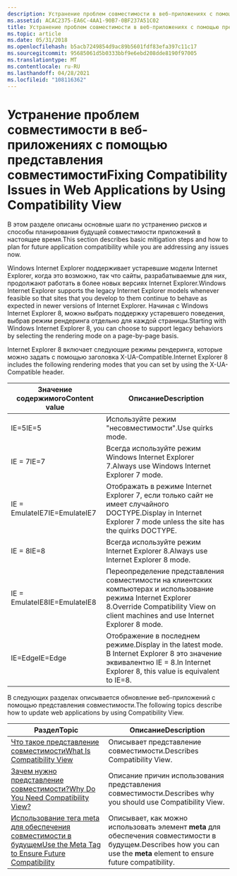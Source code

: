 ```yaml
---
description: Устранение проблем совместимости в веб-приложениях с помощью представления совместимости
ms.assetid: ACAC2375-EA6C-4AA1-90B7-0BF237A51C02
title: Устранение проблем совместимости в веб-приложениях с помощью представления совместимости
ms.topic: article
ms.date: 05/31/2018
ms.openlocfilehash: b5acb7249854d9ac89b5601fdf83efa397c11c17
ms.sourcegitcommit: 95685061d5b0333bbf9e6ebd208dde8190f97005
ms.translationtype: MT
ms.contentlocale: ru-RU
ms.lasthandoff: 04/28/2021
ms.locfileid: "108116362"
---
```

# <a name="fixing-compatibility-issues-in-web-applications-by-using-compatibility-view"></a><span data-ttu-id="53701-103">Устранение проблем совместимости в веб-приложениях с помощью представления совместимости</span><span class="sxs-lookup"><span data-stu-id="53701-103">Fixing Compatibility Issues in Web Applications by Using Compatibility View</span></span>

<span data-ttu-id="53701-104">В этом разделе описаны основные шаги по устранению рисков и способы планирования будущей совместимости приложений в настоящее время.</span><span class="sxs-lookup"><span data-stu-id="53701-104">This section describes basic mitigation steps and how to plan for future application compatibility while you are addressing any issues now.</span></span>

<span data-ttu-id="53701-105">Windows Internet Explorer поддерживает устаревшие модели Internet Explorer, когда это возможно, так что сайты, разрабатываемые для них, продолжают работать в более новых версиях Internet Explorer.</span><span class="sxs-lookup"><span data-stu-id="53701-105">Windows Internet Explorer supports the legacy Internet Explorer models whenever feasible so that sites that you develop to them continue to behave as expected in newer versions of Internet Explorer.</span></span> <span data-ttu-id="53701-106">Начиная с Windows Internet Explorer 8, можно выбрать поддержку устаревшего поведения, выбрав режим рендеринга отдельно для каждой страницы.</span><span class="sxs-lookup"><span data-stu-id="53701-106">Starting with Windows Internet Explorer 8, you can choose to support legacy behaviors by selecting the rendering mode on a page-by-page basis.</span></span>

<span data-ttu-id="53701-107">Internet Explorer 8 включает следующие режимы рендеринга, которые можно задать с помощью заголовка X-UA-Compatible.</span><span class="sxs-lookup"><span data-stu-id="53701-107">Internet Explorer 8 includes the following rendering modes that you can set by using the X-UA-Compatible header.</span></span>



| <span data-ttu-id="53701-108">Значение содержимого</span><span class="sxs-lookup"><span data-stu-id="53701-108">Content value</span></span> | <span data-ttu-id="53701-109">Описание</span><span class="sxs-lookup"><span data-stu-id="53701-109">Description</span></span>                                                                           |
|---------------|---------------------------------------------------------------------------------------|
| <span data-ttu-id="53701-110">IE=5</span><span class="sxs-lookup"><span data-stu-id="53701-110">IE=5</span></span>          | <span data-ttu-id="53701-111">Используйте режим "несовместимости".</span><span class="sxs-lookup"><span data-stu-id="53701-111">Use quirks mode.</span></span>                                                                      |
| <span data-ttu-id="53701-112">IE = 7</span><span class="sxs-lookup"><span data-stu-id="53701-112">IE=7</span></span>          | <span data-ttu-id="53701-113">Всегда используйте режим Windows Internet Explorer 7.</span><span class="sxs-lookup"><span data-stu-id="53701-113">Always use Windows Internet Explorer 7 mode.</span></span>                                          |
| <span data-ttu-id="53701-114">IE = EmulateIE7</span><span class="sxs-lookup"><span data-stu-id="53701-114">IE=EmulateIE7</span></span> | <span data-ttu-id="53701-115">Отображать в режиме Internet Explorer 7, если только сайт не имеет случайного DOCTYPE.</span><span class="sxs-lookup"><span data-stu-id="53701-115">Display in Internet Explorer 7 mode unless the site has the quirks DOCTYPE.</span></span>           |
| <span data-ttu-id="53701-116">IE = 8</span><span class="sxs-lookup"><span data-stu-id="53701-116">IE=8</span></span>          | <span data-ttu-id="53701-117">Всегда используйте режим Internet Explorer 8.</span><span class="sxs-lookup"><span data-stu-id="53701-117">Always use Internet Explorer 8 mode.</span></span>                                                  |
| <span data-ttu-id="53701-118">IE = EmulateIE8</span><span class="sxs-lookup"><span data-stu-id="53701-118">IE=EmulateIE8</span></span> | <span data-ttu-id="53701-119">Переопределение представления совместимости на клиентских компьютерах и использование режима Internet Explorer 8.</span><span class="sxs-lookup"><span data-stu-id="53701-119">Override Compatibility View on client machines and use Internet Explorer 8 mode.</span></span>      |
| <span data-ttu-id="53701-120">IE=Edge</span><span class="sxs-lookup"><span data-stu-id="53701-120">IE=Edge</span></span>       | <span data-ttu-id="53701-121">Отображение в последнем режиме.</span><span class="sxs-lookup"><span data-stu-id="53701-121">Display in the latest mode.</span></span> <span data-ttu-id="53701-122">В Internet Explorer 8 это значение эквивалентно IE = 8.</span><span class="sxs-lookup"><span data-stu-id="53701-122">In Internet Explorer 8, this value is equivalent to IE=8.</span></span> |



 

<span data-ttu-id="53701-123">В следующих разделах описывается обновление веб-приложений с помощью представления совместимости.</span><span class="sxs-lookup"><span data-stu-id="53701-123">The following topics describe how to update web applications by using Compatibility View.</span></span>



| <span data-ttu-id="53701-124">Раздел</span><span class="sxs-lookup"><span data-stu-id="53701-124">Topic</span></span>                                                                                                  | <span data-ttu-id="53701-125">Описание</span><span class="sxs-lookup"><span data-stu-id="53701-125">Description</span></span>                                                                    |
|--------------------------------------------------------------------------------------------------------|--------------------------------------------------------------------------------|
| [<span data-ttu-id="53701-126">Что такое представление совместимости</span><span class="sxs-lookup"><span data-stu-id="53701-126">What Is Compatibility View</span></span>](what-is-compatibility-view-.md)                                          | <span data-ttu-id="53701-127">Описывает представление совместимости.</span><span class="sxs-lookup"><span data-stu-id="53701-127">Describes Compatibility View.</span></span>                                                  |
| [<span data-ttu-id="53701-128">Зачем нужно представление совместимости?</span><span class="sxs-lookup"><span data-stu-id="53701-128">Why Do You Need Compatibility View?</span></span>](why-do-you-need-compatibility-view-.md)                         | <span data-ttu-id="53701-129">Описание причин использования представления совместимости.</span><span class="sxs-lookup"><span data-stu-id="53701-129">Describes why you should use Compatibility View.</span></span>                               |
| [<span data-ttu-id="53701-130">Использование тега meta для обеспечения совместимости в будущем</span><span class="sxs-lookup"><span data-stu-id="53701-130">Use the Meta Tag to Ensure Future Compatibility</span></span>](use-the-meta-tag-to-ensure-future-compatibility.md) | <span data-ttu-id="53701-131">Описывает, как можно использовать элемент **meta** для обеспечения совместимости в будущем.</span><span class="sxs-lookup"><span data-stu-id="53701-131">Describes how you can use the **meta** element to ensure future compatibility.</span></span> |



 

 

 



